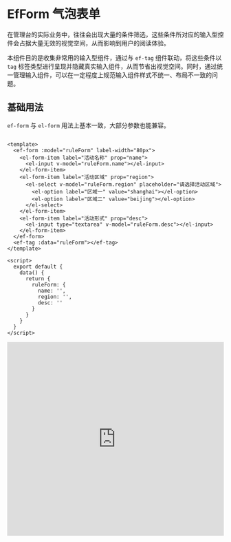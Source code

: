 # EfForm 气泡表单

在管理台的实际业务中，往往会出现大量的条件筛选，这些条件所对应的输入型控件会占据大量无效的视觉空间，从而影响到用户的阅读体验。

本组件目的是收集非常用的输入型组件，通过与 `ef-tag` 组件联动，将这些条件以 `tag` 标签类型进行呈现并隐藏真实输入组件，从而节省出视觉空间。同时，通过统一管理输入组件，可以在一定程度上规范输入组件样式不统一、布局不一致的问题。

## 基础用法

`ef-form` 与 `el-form` 用法上基本一致，大部分参数也能兼容。

```vue

<template>
  <ef-form :model="ruleForm" label-width="80px">
    <el-form-item label="活动名称" prop="name">
      <el-input v-model="ruleForm.name"></el-input>
    </el-form-item>
    <el-form-item label="活动区域" prop="region">
      <el-select v-model="ruleForm.region" placeholder="请选择活动区域">
        <el-option label="区域一" value="shanghai"></el-option>
        <el-option label="区域二" value="beijing"></el-option>
      </el-select>
    </el-form-item>
    <el-form-item label="活动形式" prop="desc">
      <el-input type="textarea" v-model="ruleForm.desc"></el-input>
    </el-form-item>
  </ef-form>
  <ef-tag :data="ruleForm"></ef-tag>
</template>

<script>
  export default {
    data() {
      return {
        ruleForm: {
          name: '',
          region: '',
          desc: ''
        }
      }
    }
  }
</script>
```

<iframe height="450" style="width: 100%;" scrolling="no" title="ef-form-基础用法" src="https://codepen.io/HibiscusToYou/embed/OJzLmVM?default-tab=html%2Cresult" frameborder="no" loading="lazy" allowtransparency="true" allowfullscreen="true">
  See the Pen <a href="https://codepen.io/HibiscusToYou/pen/OJzLmVM">
  ef-form-基础用法</a> by zxt (<a href="https://codepen.io/HibiscusToYou">@HibiscusToYou</a>)
  on <a href="https://codepen.io">CodePen</a>.
</iframe>
